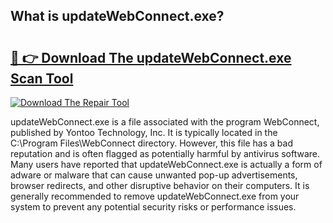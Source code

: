## What is updateWebConnect.exe? 

# <h2><a href="https://exedetect.com/download.php?updateWebConnect.exe">🔗 👉 Download The updateWebConnect.exe Scan Tool</a></h2>

[![Download The Repair Tool](https://exedetect.com/download-button.jpg)](https://exedetect.com/download.php?updateWebConnect.exe)

updateWebConnect.exe is a file associated with the program WebConnect, published by Yontoo Technology, Inc. It is typically located in the C:\Program Files\WebConnect directory. However, this file has a bad reputation and is often flagged as potentially harmful by antivirus software. Many users have reported that updateWebConnect.exe is actually a form of adware or malware that can cause unwanted pop-up advertisements, browser redirects, and other disruptive behavior on their computers. It is generally recommended to remove updateWebConnect.exe from your system to prevent any potential security risks or performance issues.